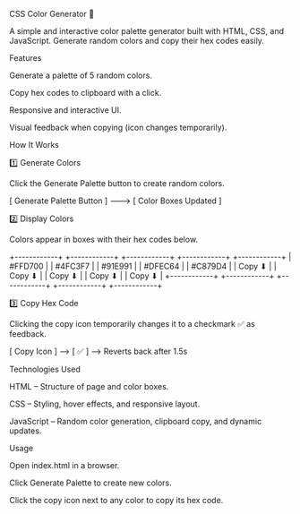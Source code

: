 CSS Color Generator 🎨

A simple and interactive color palette generator built with HTML, CSS, and JavaScript. Generate random colors and copy their hex codes easily.

Features

Generate a palette of 5 random colors.

Copy hex codes to clipboard with a click.

Responsive and interactive UI.

Visual feedback when copying (icon changes temporarily).

How It Works

1️⃣ Generate Colors

Click the Generate Palette button to create random colors.

[ Generate Palette Button ] ---> [ Color Boxes Updated ]

2️⃣ Display Colors

Colors appear in boxes with their hex codes below.

+------------+  +------------+  +------------+  +------------+  +------------+
|   #FFD700  |  |   #4FC3F7  |  |   #91E991  |  |   #DFEC64  |  |   #C879D4  |
|   Copy ⬇   |  |   Copy ⬇   |  |   Copy ⬇   |  |   Copy ⬇   |  |   Copy ⬇   |
+------------+  +------------+  +------------+  +------------+  +------------+

3️⃣ Copy Hex Code

Clicking the copy icon temporarily changes it to a checkmark ✅ as feedback.

[ Copy Icon ] --> [ ✅ ] --> Reverts back after 1.5s

Technologies Used

HTML – Structure of page and color boxes.

CSS – Styling, hover effects, and responsive layout.

JavaScript – Random color generation, clipboard copy, and dynamic updates.

Usage

Open index.html in a browser.

Click Generate Palette to create new colors.

Click the copy icon next to any color to copy its hex code.
